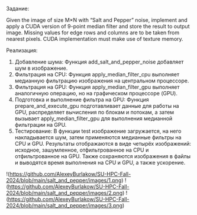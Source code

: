 Задание: 

 Given the image of size M×N with “Salt and Pepper” noise, implement and apply a CUDA version of 9-point
 median filter and store the result to output image. Missing values for edge rows and columns are to be taken from
 nearest pixels. CUDA implementation must make use of texture memory.
 
Реализация:

1. Добавление шума: Функция add_salt_and_pepper_noise добавляет шум в изображение.
2. Фильтрация на CPU: Функция apply_median_filter_cpu выполняет медианную фильтрацию изображения на центральном процессоре.
3. Фильтрация на GPU: Функция apply_median_filter_gpu выполняет аналогичную операцию, но на графическом процессоре (GPU).
4. Подготовка и выполнение фильтра на GPU: Функция prepare_and_execute_gpu подготавливает данные для работы на GPU, распределяет вычисления по блокам и потокам, а затем вызывает apply_median_filter_gpu для выполнения медианной фильтрации на GPU.
5. Тестирование: В функции test изображение загружается, на него накладывается шум, затем применяются медианные фильтры на CPU и GPU. Результаты отображаются в виде четырёх изображений: исходное, зашумленное, отфильтрованное на CPU и отфильтрованное на GPU. Также сохраняются изображения в файлы и выводятся время выполнения на CPU и GPU, а также ускорение.

!(https://github.com/AlexeyBurlakow/SU-HPC-Fall-2024/blob/main/salt_and_pepper/images/1.png)
!(https://github.com/AlexeyBurlakow/SU-HPC-Fall-2024/blob/main/salt_and_pepper/images/2.png)
!(https://github.com/AlexeyBurlakow/SU-HPC-Fall-2024/blob/main/salt_and_pepper/images/3.png)
